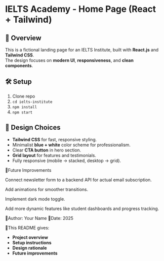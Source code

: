 # IELTS Academy - Home Page (React + Tailwind)

## 📌 Overview
This is a fictional landing page for an IELTS Institute, built with **React.js** and **Tailwind CSS**.  
The design focuses on **modern UI**, **responsiveness**, and **clean components**.

## 🛠️ Setup
1. Clone repo
2. `cd ielts-institute`
3. `npm install`
4. `npm start`

## 🎨 Design Choices
- **Tailwind CSS** for fast, responsive styling.
- Minimalist **blue + white** color scheme for professionalism.
- Clear **CTA button** in hero section.
- **Grid layout** for features and testimonials.
- Fully responsive (mobile → stacked, desktop → grid).

📌Future Improvements

Connect newsletter form to a backend API for actual email subscription.

Add animations for smoother transitions.

Implement dark mode toggle.

Add more dynamic features like student dashboards and progress tracking.

📌Author: Your Name
📌Date: 2025


📌This README gives:  
- **Project overview**  
- **Setup instructions**  
- **Design rationale**  
- **Future improvements**  

